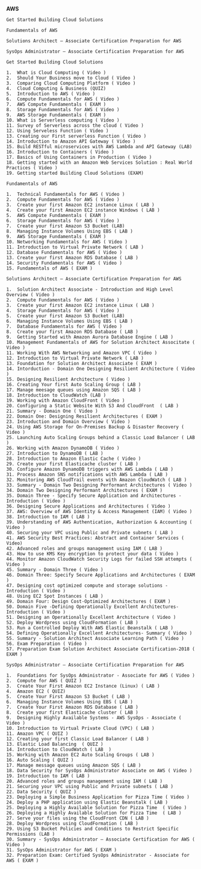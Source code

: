**AWS**

    Get Started Building Cloud Solutions
    
    Fundamentals of AWS
    
    Solutions Architect – Associate Certification Preparation for AWS
    
    SysOps Administrator – Associate Certification Preparation for AWS
        
    
    
`Get Started Building Cloud Solutions`

    1.  What is Cloud Computing ( Video )
    2.  Should Your Business move to Cloud ( Video )
    3.  Comparing Cloud Computing Platform ( Video )
    4.  Cloud Computing & Business (QUIZ)
    5.  Introduction to AWS ( Video )
    6.  Compute Fundamentals for AWS ( Video )
    7.  AWS Compute Fundamentals ( EXAM )
    8.  Storage Fundamentals for AWS ( Video )
    9.  AWS Storage Fundamentals ( EXAM )
    10. What is Serverless computing ( Video )
    11. Survey of Serverless across the cloud ( Video )
    12. Using Serveless Function ( Video )
    13. Creating our First serverless Function ( Video )
    14. Introduction to Amazon API Gateway ( Video )
    15. Build RESTful microservices with AWS Lambda and API Gateway (LAB)
    16. Introduction to Containers ( Video )
    17. Basics of Using Containers in Production ( Video )
    18. Getting started with an Amazon Web Services Solution : Real World Practices ( Video )
    19. Getting started Building Cloud Solutions (EXAM)
    
       
`Fundamentals of AWS`

    1.  Technical Fundamentals for AWS ( Video )
    2.  Compute Fundamentals for AWS ( Video )
    3.  Create your first Amazon EC2 instance Linux ( LAB )
    4.  Create your first Amazon EC2 instance Windows ( LAB )
    5.  AWS Compute Fundamentals ( EXAM ) 
    6.  Storage Fundamentals for AWS ( Video )
    7.  Create your first Amazon S3 Bucket (LAB)
    8.  Managing Instance Volumes Using EBS ( LAB )
    9.  AWS Storage Fundamentals ( EXAM )
    10. Networking Fundamentals for AWS ( Video )
    11. Introduction to Virtual Private Network ( LAB )
    12. Database Fundamentals for AWS ( Video )
    13. Create your first Amazon RDS Database ( LAB )
    14. Security Fundamentals for AWS ( Video )
    15. Fundamentals of AWS ( EXAM )
         
`Solutions Architect – Associate Certification Preparation for AWS`

    1.  Solution Architect Associate - Introduction and High Level Overview ( Video )
    2.  Compute Fundamentals for AWS ( Video )
    3.  Create your first Amazon EC2 instance Linux ( LAB )
    4.  Storage Fundamentals for AWS ( Video )
    5.  Create your first Amazon S3 Bucket (LAB)
    6.  Managing Instance Volumes Using EBS ( LAB )
    7.  Database Fundamentals for AWS ( Video )
    8.  Create your first Amazon RDS Database ( LAB )
    9.  Getting Started with Amazon Aurora Database Engine ( LAB )
    10. Management Fundamentals of AWS for Solution Architect Associtate ( Video ) 
    11. Working With AWS Networking and Amazon VPC ( Video )
    12. Introduction to Virtual Private Network ( LAB )
    13. Foundation for Solution Architect Associate ( EXAM ) 
    14. Intorduction - Domain One Designing Resilient Architecture ( Video )
    15. Designing Resilient Architecture ( Video )
    16. Creating Your first Auto Scaling Group ( LAB )
    17. Manage meesage queues using Amazon SQS ( LAB )
    18. Introduction to CloudWatch (LAB ) 
    19. Working with Amazon CloudFront ( Video )
    20. Configuring a Static Website With S3 And CloudFront  ( LAB ) 
    21. Summary - Domain One ( Video ) 
    22. Domain One: Designing Resilient Architectures ( EXAM ) 
    23. Introduction and Domain Overview ( Video )
    24. Using AWS Storage for On-Premises Backup & Disaster Recovery ( Video ) 
    25. Launching Auto Scaling Groups behind a Classic Load Balancer ( LAB )
    26. Working with Amazon DynamoDB ( Video ) 
    27. Introduction to DynamoDB ( LAB ) 
    28. Introduction to Amazon Elastic Cache ( Video ) 
    29. Create your first Elasticache cluster ( LAB ) 
    30. Configure Amazon DynamoDB triggers with AWS Lambda ( LAB ) 
    31. Process Amazon SNS notifications with AWS Lambda ( LAB ) 
    32. Monitoring AWS CloudTrail events with Amazon CloudWatch ( LAB )
    33. Summary - Domain Two Designing Performant Architectures ( Video ) 
    34. Domain Two Designing Performant Architectures ( EXAM ) 
    35. Domain Three - Specify Secure Application and Architectures - Introduction ( Video )
    36. Designing Secure Applications and Architectures ( Video )
    37. AWS: Overview of AWS Identity & Access Management (IAM) ( Video )
    38. Introduction to IAM ( LAB )
    39. Understanding of AWS Authentication, Authorization & Accounting ( Video )
    40. Securing your VPC using Public and Private subnets ( LAB )
    41. AWS Security Best Practices: Abstract and Container Services ( Video)
    42. Advanced roles and groups management using IAM ( LAB )
    43. How to use KMS Key encryption to protect your data ( Video )
    44. Monitor Amazon CloudWatch Security Logs for failed SSH attempts ( Video )
    45. Summary - Domain Three ( Video )
    46. Domain Three: Specify Secure Applications and Architectures ( EXAM )
    47. Designing cost optimized compute and storage solutions - Introduction ( Video )
    48. Using EC2 Spot Instances ( LAB )
    49. Domain Four: Design Cost-Optimized Architectures ( EXAM )
    50. Domain Five -Defining Operationally Excellent Architectures- Introduction ( Video )
    51. Designing an Operationally Excellent Architecture ( Video )
    52. Deploy Wordpress using CloudFormation ( LAB )
    53. Run a Controlled Deploy With AWS Elastic Beanstalk ( LAB )
    54. Defining Operationally Excellent Architectures- Summary ( Video )
    55. Summary - Solution Architect Associate Learning Path ( Video ) 
    56. Exam Preparation ( Video )
    57. Preparation Exam Solution Architect Associate Certification-2018 ( EXAM )
    
    
    
`SysOps Administrator – Associate Certification Preparation for AWS`

    1.  Foundations for SysOps Administrator - Associate for AWS ( Video )
    2.  Compute for AWS ( QUIZ )
    3.  Create Your First Amazon EC2 Instance (Linux) ( LAB ) 
    4.  Amazon EC2 ( QUIZ)
    5.  Create Your First Amazon S3 Bucket ( LAB )
    6.  Managing Instance Volumes Using EBS ( LAB )
    7.  Create Your First Amazon RDS Database ( LAB )
    8.  Create your first Elasticache cluster ( LAB )
    9.  Designing Highly Available Systems - AWS SysOps - Associate ( Video )
    10. Introduction to Virtual Private Cloud (VPC) ( LAB )
    11. Amazon VPC ( QUIZ )
    12. Creating your first Classic Load Balancer ( LAB )     
    13. Elastic Load Balancing  ( QUIZ )
    14. Introduction to CloudWatch ( LAB  ) 
    15. Working with Amazon EC2 Auto Scaling Groups ( LAB ) 
    16. Auto Scaling ( QUIZ )
    17. Manage message queues using Amazon SQS ( LAB )
    18. Data Security for SysOps Administrator Associate on AWS ( Video ) 
    19. Introduction to IAM ( LAB )
    20. Advanced roles and groups management using IAM ( LAB )
    21. Securing your VPC using Public and Private subnets ( LAB )
    22. Data Security ( QUIZ )
    23. Deploying a Simple Business Application for Pizza Time ( Video )
    24. Deploy a PHP application using Elastic Beanstalk ( LAB )
    25. Deploying a Highly Available Solution for Pizza Time  ( Video )
    26. Deploying a Highly Available Solution for Pizza Time  ( LAB )
    27. Serve your files using the CloudFront CDN ( LAB )
    28. Deploy Wordpress using CloudFormation ( LAB )
    29. Using S3 Bucket Policies and Conditions to Restrict Specific Permissions (LAB )
    30. Summary - SysOps Administrator — Associate Certification for AWS ( Video )
    31. SysOps Administrator for AWS ( EXAM )
    32. Preparation Exam: Certified SysOps Administrator - Associate for AWS ( EXAM )
